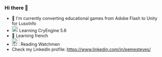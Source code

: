 ### Hi there 👋

- 🔭 I'm currently converting educational games from Adobe Flash to Unity for LusoInfo
- <img src="icons/cryengine.ico" alt="CryEngine" width="20px"/> Learning CryEngine 5.6
- 🥖 Learning french
- <img src="icons/watchmen.ico" alt="Watchmen" width="25px"/> Reading Watchmen
-  Check my LinkedIn profile: https://www.linkedin.com/in/pemesteves/  
